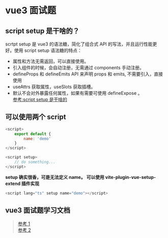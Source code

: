 # vue3 面试题

## script setup 是干啥的？

scrtpt setup 是 vue3 的语法糖，简化了组合式 API 的写法，并且运行性能更好。使用 script setup 语法糖的特点：

- 属性和方法无需返回，可以直接使用。
- 引入组件的时候，会自动注册，无需通过 components 手动注册。
- defineProps 和 defineEmits API 来声明 props 和 emits, 不需要引入，直接使用
- useAttrs 获取属性，useSlots 获取插槽。
- 默认不会对外暴露任何属性，如果有需要可使用 defineExpose 。  
  [参考:script setup 是干啥的](https://blog.csdn.net/qq_41880073/article/details/124199104)

## 可以使用两个 script

```js
<script>
    export default {
        name: 'demo'
    }
</script>

<script setup>
    // do something...
</script>
```

**setup 确实很香，可是无法定义 name。 可以使用 vite-plugin-vue-setup-extend 插件实现**

```js
<script lang="ts" setup name="demo"></script>
```

## vue3 面试题学习文档

> [参考 1](https://juejin.cn/post/7139921537896808479)  
> [参考 2](https://juejin.cn/post/7139921537896808479#heading-25)
